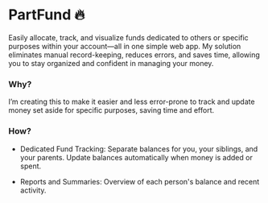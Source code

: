 # PartFund 🔥

Easily allocate, track, and visualize funds dedicated to others or specific purposes within your account—all in one simple web app. My solution eliminates manual record-keeping, reduces errors, and saves time, allowing you to stay organized and confident in managing your money.

### Why?

I’m creating this to make it easier and less error-prone to track and update money set aside for specific purposes, saving time and effort.

### How?

- Dedicated Fund Tracking:
  Separate balances for you, your siblings, and your parents.
  Update balances automatically when money is added or spent.

- Reports and Summaries:
  Overview of each person's balance and recent activity.
